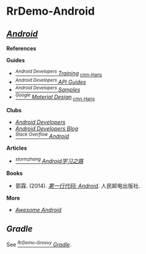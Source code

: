 # RrDemo-Android

## [*Android*](http://android.com/)
**References**


**Guides**
- [<sup>*Android Developers* </sup>*Training*](http://developer.android.com/training)<sub> [cmn-Hans](http://hukai.me/android-training-course-in-chinese)</sub>
- [<sup>*Android Developers* </sup>*API Guides*](http://developer.android.com/guide)
- [<sup>*Android Developers* </sup>*Samples*](http://developer.android.com/samples)
- [<sup>*Google* </sup>*Material Design*](http://material.google.com/)<sub> [cmn-Hans](http://www.apkbus.com/design/)</sub>

**Clubs**
- [*Android Developers*](http://developer.android.com/)
- [*Android Developers Blog*](http://android-developers.blogspot.com/)
- [<sup>*Stack Overflow* </sup>*Android*](http://stackoverflow.com/tags/android)

**Articles**
- [<sup>*stormzhang* </sup>*Android学习之路*](http://stormzhang.com/android/2014/07/07/learn-android-from-rookie)

**Books**
- 郭霖. (2014). [*第一行代码: Android*](http://ptpress.com.cn/Book.aspx?id=38871). 人民邮电出版社.

**More**
- [*Awesome Android*](http://github.com/JStumpp/awesome-android)

## *Gradle*
See [<sup>*RrDemo-Groovy* </sup>*Gradle*](http://github.com/afoolsbag/rrdemo/blob/master/groovy/readme.md#gradle).
